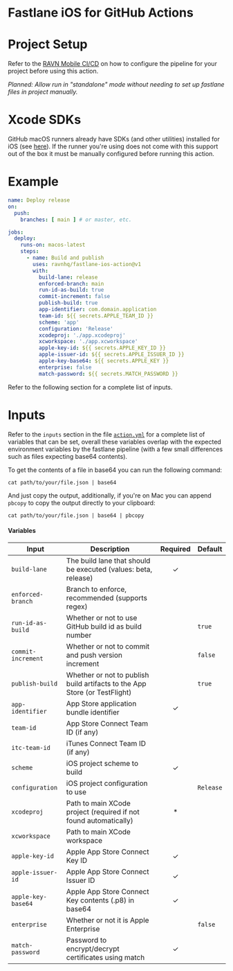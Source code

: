 # Fastlane iOS for GitHub Actions

# Project Setup

Refer to the [RAVN Mobile CI/CD](https://github.com/ravnhq/mobile-cicd) on how to configure the pipeline for your
project before using this action.

_Planned: Allow run in "standalone" mode without needing to set up fastlane files in project manually._

# Xcode SDKs

GitHub macOS runners already have SDKs (and other utilities) installed for iOS (see [here][xcode-sdks]). If the runner
you're using does not come with this support out of the box it must be manually configured before running this action.

[xcode-sdks]: https://github.com/actions/runner-images/blob/main/images/macos/macos-13-Readme.md#xcode

# Example

```yaml
name: Deploy release
on:
  push:
    branches: [ main ] # or master, etc.

jobs:
  deploy:
    runs-on: macos-latest
    steps:
      - name: Build and publish
        uses: ravnhq/fastlane-ios-action@v1
        with:
          build-lane: release
          enforced-branch: main 
          run-id-as-build: true 
          commit-increment: false 
          publish-build: true
          app-identifier: com.domain.application
          team-id: ${{ secrets.APPLE_TEAM_ID }}
          scheme: 'app'
          configuration: 'Release'
          xcodeproj: './app.xcodeproj'
          xcworkspace: './app.xcworkspace'
          apple-key-id: ${{ secrets.APPLE_KEY_ID }}
          apple-issuer-id: ${{ secrets.APPLE_ISSUER_ID }}
          apple-key-base64: ${{ secrets.APPLE_KEY }}
          enterprise: false
          match-password: ${{ secrets.MATCH_PASSWORD }}
```

Refer to the following section for a complete list of inputs.

# Inputs

Refer to the `inputs` section in the file [`action.yml`](action.yml) for a complete list of variables that can be set,
overall these variables overlap with the expected environment variables by the fastlane pipeline (with a few small
differences such as files expecting base64 contents).

To get the contents of a file in base64 you can run the following command:

```shell
cat path/to/your/file.json | base64 
```

And just copy the output, additionally, if you're on Mac you can append `pbcopy` to copy the output directly to your
clipboard:

```shell
cat path/to/your/file.json | base64 | pbcopy
```

#### Variables

| Input              | Description                                                                | Required | Default   |
|--------------------|----------------------------------------------------------------------------|:--------:|-----------|
| `build-lane`       | The build lane that should be executed (values: beta, release)             |    ✓     |           |
| `enforced-branch`  | Branch to enforce, recommended (supports regex)                            |          |           |
| `run-id-as-build`  | Whether or not to use GitHub build id as build number                      |          | `true`    |
| `commit-increment` | Whether or not to commit and push version increment                        |          | `false`   |
| `publish-build`    | Whether or not to publish build artifacts to the App Store (or TestFlight) |          | `true`    |
| `app-identifier`   | App Store application bundle identifier                                    |    ✓     |           |
| `team-id`          | App Store Connect Team ID (if any)                                         |          |           |
| `itc-team-id`      | iTunes Connect Team ID (if any)                                            |          |           |
| `scheme`           | iOS project scheme to build                                                |    ✓     |           |
| `configuration`    | iOS project configuration to use                                           |          | `Release` |
| `xcodeproj`        | Path to main XCode project (required if not found automatically)           |    *     |           |
| `xcworkspace`      | Path to main XCode workspace                                               |          |           |
| `apple-key-id`     | Apple App Store Connect Key ID                                             |    ✓     |           |
| `apple-issuer-id`  | Apple App Store Connect Issuer ID                                          |    ✓     |           |
| `apple-key-base64` | Apple App Store Connect Key contents (.p8) in base64                       |    ✓     |           |
| `enterprise`       | Whether or not it is Apple Enterprise                                      |          | `false`   |
| `match-password`   | Password to encrypt/decrypt certificates using match                       |    ✓     |           |
